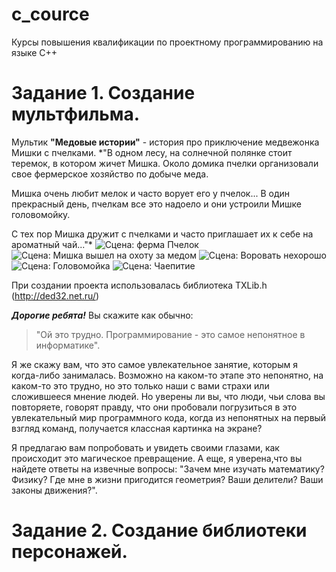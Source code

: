 # c_cource
Курсы повышения квалификации  по проектному программированию на языке С++

#  Задание 1. Создание мультфильма.
Мультик **"Медовые истории"** - история про приключение медвежонка Мишки с пчелками. 
*"В одном лесу, на солнечной полянке стоит теремок, в котором жичет Мишка. 
Около домика пчелки организовали свое фермерское хозяйство по добыче меда.

Мишка очень любит мелок и часто ворует его у пчелок... В один прекрасный день, пчелкам все это надоело и они устроили Мишке головомойку. 

С тех пор Мишка дружит с пчелками и часто приглашает их к себе на ароматный чай..."*
![Сцена: ферма Пчелок](https://user-images.githubusercontent.com/80356955/114710487-d14dc480-9d3e-11eb-9abc-ef491931f604.png)
![Сцена: Мишка вышел на охоту за медом](https://user-images.githubusercontent.com/80356955/114710543-e6c2ee80-9d3e-11eb-87d1-fd4842390d16.png)
![Сцена: Воровать нехорошо](https://user-images.githubusercontent.com/80356955/114710617-fc381880-9d3e-11eb-863e-3dc468373f46.png)
![Сцена: Головомойка](https://user-images.githubusercontent.com/80356955/114710922-618c0980-9d3f-11eb-845b-84e3dddf03aa.png)
![Сцена: Чаепитие](https://user-images.githubusercontent.com/80356955/114710933-6650bd80-9d3f-11eb-8be3-2fce6075233b.png)

При создании проекта использовалась библиотека TXLib.h (http://ded32.net.ru/)

***Дорогие ребята!***
Вы скажите как обычно: 
    
>"Ой это трудно. Программирование - это самое непонятное в информатике". 

Я же скажу вам, что это самое увлекательное занятие, которым я когда-либо занималась. Возможно на каком-то этапе это непонятно, на каком-то это трудно, но это только наши с вами страхи или сложившееся мнение людей. Но уверены ли вы, что люди, чьи слова вы повторяете, говорят правду, что они пробовали погрузиться в это увлекательный мир программного кода, когда из непонятных на первый взгляд команд, получается классная картинка на экране?

Я предлагаю вам попробовать и увидеть своими глазами, как происходит это магическое превращение. А еще, я уверена,что вы найдете ответы на извечные вопросы: "Зачем мне изучать математику? Физику? Где мне в жизни пригодится геометрия? Ваши делители? Ваши законы движения?".


# Задание 2. Создание библиотеки персонажей.

